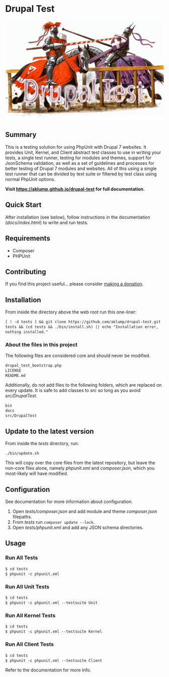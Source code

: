 # Drupal Test

![drupal-test](images/screenshot.jpg)

## Summary

This is a testing solution for using PhpUnit with Drupal 7 websites.  It provides Unit, Kernel, and Client abstract test classes to use in writing your tests, a single test runner, testing for modules and themes, support for JsonSchema validation, as well as a set of guidelines and processes for better testing of Drupal 7 modules and websites.  All of this using a single test runner that can be divided by test suite or filtered by test class using normal PhpUnit options.

**Visit <https://aklump.github.io/drupal-test> for full documentation.**

## Quick Start

After installation (see below), follow instructions in the documentation (_docs/index.html_) to write and run tests.

## Requirements

* Composer
* PHPUnit

## Contributing

If you find this project useful... please consider [making a donation](https://www.paypal.com/cgi-bin/webscr?cmd=_s-xclick&hosted_button_id=4E5KZHDQCEUV8&item_name=Gratitude%20for%20aklump%2Fdrupal-test).

## Installation

From inside the directory above the web root run this one-liner:

    [ ! -d tests ] && git clone https://github.com/aklump/drupal-test.git tests && (cd tests && ./bin/install.sh) || echo "Installation error, nothing installed."
   
   
### About the files in this project

The following files are considered core and should never be modified.

    drupal_test_bootstrap.php
    LICENSE
    README.md

Additionally, do not add files to the following folders, which are replaced on every update.  It is safe to add classes to _src_ so long as you avoid _src/DrupalTest_.
           
    bin
    docs
    src/DrupalTest

## Update to the latest version

From inside the _tests_ directory, run:

    ./bin/update.sh
    
This will copy over the core files from the latest repository, but leave the non-core files alone, namely _phpunit.xml_ and _composer.json_, which you most-likely will have modified.

## Configuration

See documentation for more information about configuration.

1. Open _tests/composer.json_ and add module and theme _composer.json_ filepaths.
1. From _tests_ run `composer update --lock`.
1. Open _tests/phpunit.xml_ and add any JSON schema directories.

## Usage

### Run All Tests

    $ cd tests
    $ phpunit -c phpunit.xml

### Run All Unit Tests

    $ cd tests
    $ phpunit -c phpunit.xml --testsuite Unit
    

### Run All Kernel Tests

    $ cd tests
    $ phpunit -c phpunit.xml --testsuite Kernel
    

### Run All Client Tests

    $ cd tests
    $ phpunit -c phpunit.xml --testsuite Client
    
Refer to the documentation for more info.
